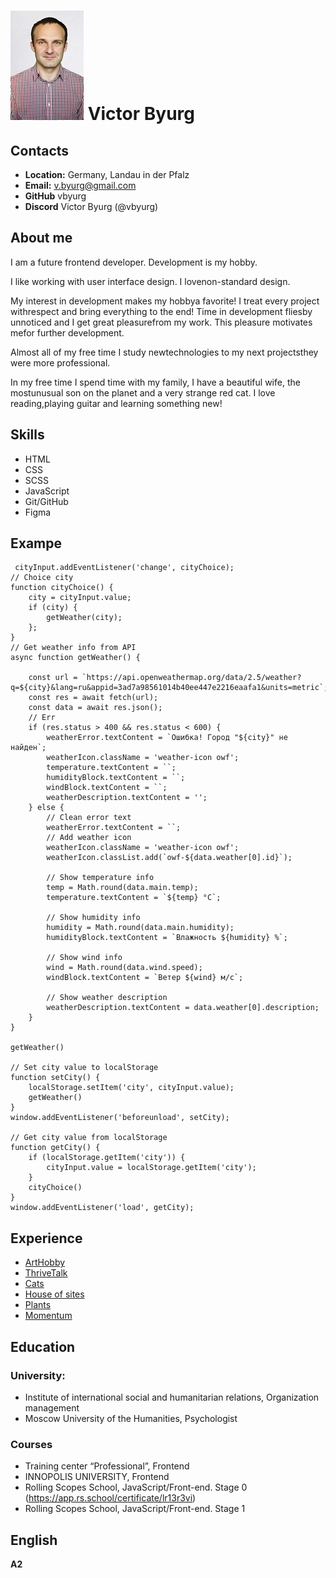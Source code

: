 # ![фото](photo-cv-markdown.jpg) Victor Byurg

## Contacts
* **Location:** Germany, Landau in der Pfalz
* **Email:** v.byurg@gmail.com
* **GitHub** vbyurg
* **Discord** Victor Byurg (@vbyurg)


## About me
I am a future frontend developer. Development is my hobby.

I like working with user interface design. I lovenon-standard design.

My interest in development makes my hobbya favorite! 
I treat every project withrespect and bring everything to the end!
Time in development fliesby unnoticed and I get great pleasurefrom my work. 
This pleasure motivates mefor further development.

Almost all of my free time I study newtechnologies to my next projectsthey were more professional.

In my free time I spend time with my family,
I have a beautiful wife, the mostunusual son on the planet and a very strange red cat. 
I love reading,playing guitar and learning something new!

## Skills
* HTML
* CSS
* SCSS
* JavaScript
* Git/GitHub
* Figma

## Exampe
``` 
 cityInput.addEventListener('change', cityChoice);
// Choice city
function cityChoice() {
    city = cityInput.value;
    if (city) {
        getWeather(city);
    };
}
// Get weather info from API
async function getWeather() {

    const url = `https://api.openweathermap.org/data/2.5/weather?q=${city}&lang=ru&appid=3ad7a98561014b40ee447e2216eaafa1&units=metric`;
    const res = await fetch(url);
    const data = await res.json();
    // Err
    if (res.status > 400 && res.status < 600) {
        weatherError.textContent = `Ошибка! Город "${city}" не найден`;
        weatherIcon.className = 'weather-icon owf';
        temperature.textContent = ``;
        humidityBlock.textContent = ``;
        windBlock.textContent = ``;
        weatherDescription.textContent = '';
    } else {
        // Clean error text
        weatherError.textContent = ``;
        // Add weather icon
        weatherIcon.className = 'weather-icon owf';
        weatherIcon.classList.add(`owf-${data.weather[0].id}`);

        // Show temperature info
        temp = Math.round(data.main.temp);
        temperature.textContent = `${temp} °C`;

        // Show humidity info
        humidity = Math.round(data.main.humidity);
        humidityBlock.textContent = `Влажность ${humidity} %`;

        // Show wind info
        wind = Math.round(data.wind.speed);
        windBlock.textContent = `Ветер ${wind} м/с`;

        // Show weather description
        weatherDescription.textContent = data.weather[0].description;
    }
}

getWeather()

// Set city value to localStorage
function setCity() {
    localStorage.setItem('city', cityInput.value);
    getWeather()
}
window.addEventListener('beforeunload', setCity);

// Get city value from localStorage
function getCity() {
    if (localStorage.getItem('city')) {
        cityInput.value = localStorage.getItem('city');
    }
    cityChoice()
}
window.addEventListener('load', getCity);
```


## Experience
* [ArtHobby](https://github.com/vbyurg/arthobby)
* [ThriveTalk](https://github.com/vbyurg/thrivery)
* [Cats](https://github.com/vbyurg/cat_energy)
* [House of sites](https://github.com/vbyurg/example)
* [Plants](https://github.com/vbyurg/plants)
* [Momentum](https://github.com/vbyurg/Momentum)

## Education
### **University:**
+ Institute of international social and humanitarian relations, Organization management
+ Moscow University of the Humanities, Psychologist

### **Courses**
+ Training center “Professional”, Frontend
+ INNOPOLIS UNIVERSITY, Frontend
+ Rolling Scopes School, JavaScript/Front-end. Stage 0 (https://app.rs.school/certificate/lr13r3vi)
+ Rolling Scopes School, JavaScript/Front-end. Stage 1

## English

**A2**
